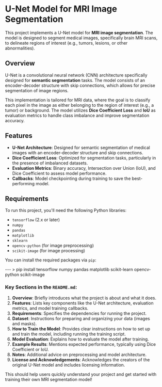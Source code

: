 # U-Net Model for MRI Image Segmentation

This project implements a U-Net model for **MRI image segmentation**. The model is designed to segment medical images, specifically brain MRI scans, to delineate regions of interest (e.g., tumors, lesions, or other abnormalities).

## Overview

U-Net is a convolutional neural network (CNN) architecture specifically designed for **semantic segmentation** tasks. The model consists of an encoder-decoder structure with skip connections, which allows for precise segmentation of image regions.

This implementation is tailored for MRI data, where the goal is to classify each pixel in the image as either belonging to the region of interest (e.g., a tumor) or background. The model utilizes **Dice Coefficient Loss** and **IoU** as evaluation metrics to handle class imbalance and improve segmentation accuracy.

## Features

- **U-Net Architecture**: Designed for semantic segmentation of medical images with an encoder-decoder structure and skip connections.
- **Dice Coefficient Loss**: Optimized for segmentation tasks, particularly in the presence of imbalanced datasets.
- **Evaluation Metrics**: Binary accuracy, Intersection over Union (IoU), and Dice Coefficient to assess model performance.
- **Callbacks**: Model checkpointing during training to save the best-performing model.

## Requirements

To run this project, you'll need the following Python libraries:

- `tensorflow` (2.x or later)
- `numpy`
- `pandas`
- `matplotlib`
- `sklearn`
- `opencv-python` (for image preprocessing)
- `scikit-image` (for image processing)

You can install the required packages via `pip`:

 --- > pip install tensorflow numpy pandas matplotlib scikit-learn opencv-python scikit-image


### Key Sections in the `README.md`:

1. **Overview**: Briefly introduces what the project is about and what it does.
2. **Features**: Lists key components like the U-Net architecture, evaluation metrics, and model training callbacks.
3. **Requirements**: Specifies the dependencies for running the project.
4. **Dataset**: Instructions for preparing and organizing your data (images and masks).
5. **How to Train the Model**: Provides clear instructions on how to set up and train the model, including running the training script.
6. **Model Evaluation**: Explains how to evaluate the model after training.
7. **Example Results**: Mentions expected performance, typically using Dice Coefficient or IoU.
8. **Notes**: Additional advice on preprocessing and model architecture.
9. **License and Acknowledgements**: Acknowledges the creators of the original U-Net model and includes licensing information.

This should help users quickly understand your project and get started with training their own MRI segmentation model!
